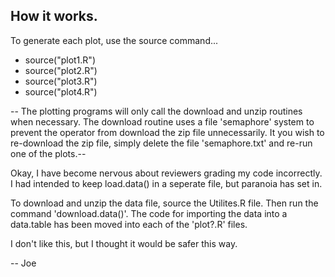 ## How it works.

To generate each plot, use the source command...

* source("plot1.R")
* source("plot2.R")
* source("plot3.R")
* source("plot4.R")

-- The plotting programs will only call the download and unzip routines when 
necessary. The download routine uses a file 'semaphore' system to prevent the 
operator from download the zip file unnecessarily. It you wish to re-download 
the zip file, simply delete the file 'semaphore.txt' and re-run one of 
the plots.--

Okay, I have become nervous about reviewers grading my code incorrectly. I had 
intended to keep load.data() in a seperate file, but paranoia has set in.

To download and unzip the data file, source the Utilites.R file. Then run the 
command 'download.data()'.  The code for importing the data into a data.table
has been moved into each of the 'plot?.R' files. 

I don't like this, but I thought it would be safer this way.

-- Joe

